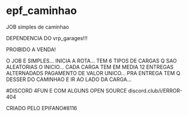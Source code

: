 # epf_caminhao
JOB simples de caminhao

DEPENDENCIA DO vrp_garages!!!

PROIBIDO A VENDA!

O JOB E SIMPLES... INICIA A ROTA... TEM 6 TIPOS DE CARGAS Q SAO ALEATORIAS O INICIO... CADA CARGA TEM EM MEDIA 12 ENTREGAS ALTERNADADS PAGAMENTO DE VALOR UNICO... PRA ENTREGA TEM Q DESSER DO CAMINHAO E IR AO LADO DA CARGA...

#DISCORD 4FUN E COM ALGUNS OPEN SOURCE 
discord.club/i/ERROR-404

CRIADO PELO EPIFANO#8116
